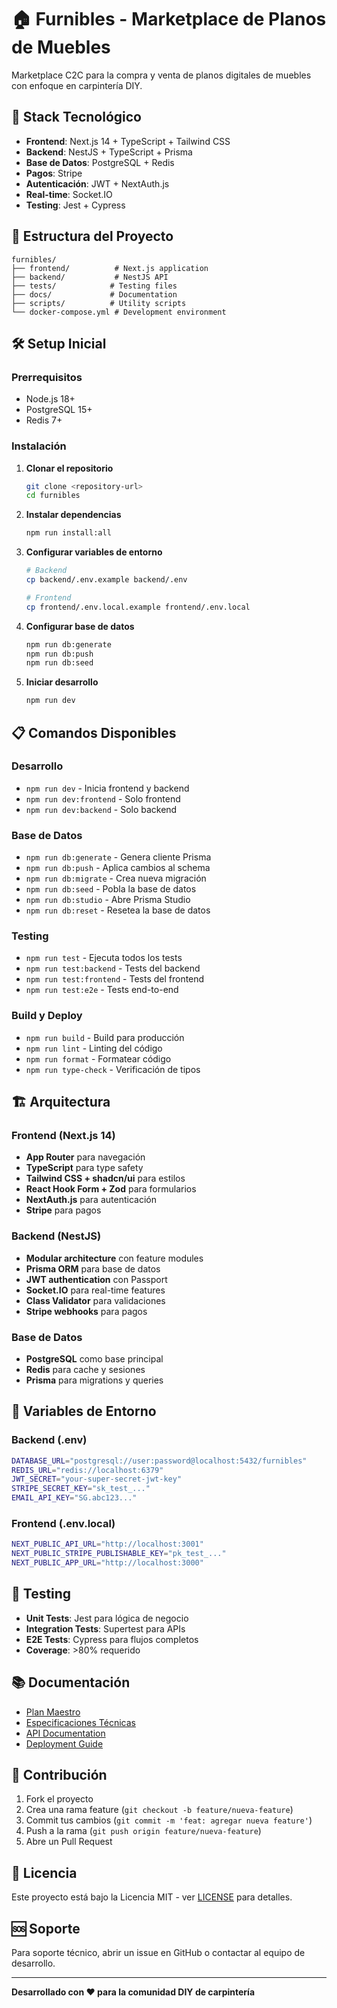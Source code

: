 # 🏠 Furnibles - Marketplace de Planos de Muebles

Marketplace C2C para la compra y venta de planos digitales de muebles con enfoque en carpintería DIY.

## 🚀 Stack Tecnológico

- **Frontend**: Next.js 14 + TypeScript + Tailwind CSS
- **Backend**: NestJS + TypeScript + Prisma
- **Base de Datos**: PostgreSQL + Redis
- **Pagos**: Stripe
- **Autenticación**: JWT + NextAuth.js
- **Real-time**: Socket.IO
- **Testing**: Jest + Cypress

## 📁 Estructura del Proyecto

```
furnibles/
├── frontend/          # Next.js application
├── backend/           # NestJS API
├── tests/            # Testing files
├── docs/             # Documentation
├── scripts/          # Utility scripts
└── docker-compose.yml # Development environment
```

## 🛠 Setup Inicial

### Prerrequisitos

- Node.js 18+
- PostgreSQL 15+
- Redis 7+

### Instalación

1. **Clonar el repositorio**
   ```bash
   git clone <repository-url>
   cd furnibles
   ```

2. **Instalar dependencias**
   ```bash
   npm run install:all
   ```

3. **Configurar variables de entorno**
   ```bash
   # Backend
   cp backend/.env.example backend/.env
   
   # Frontend
   cp frontend/.env.local.example frontend/.env.local
   ```

4. **Configurar base de datos**
   ```bash
   npm run db:generate
   npm run db:push
   npm run db:seed
   ```

5. **Iniciar desarrollo**
   ```bash
   npm run dev
   ```

## 📋 Comandos Disponibles

### Desarrollo
- `npm run dev` - Inicia frontend y backend
- `npm run dev:frontend` - Solo frontend
- `npm run dev:backend` - Solo backend

### Base de Datos
- `npm run db:generate` - Genera cliente Prisma
- `npm run db:push` - Aplica cambios al schema
- `npm run db:migrate` - Crea nueva migración
- `npm run db:seed` - Pobla la base de datos
- `npm run db:studio` - Abre Prisma Studio
- `npm run db:reset` - Resetea la base de datos

### Testing
- `npm run test` - Ejecuta todos los tests
- `npm run test:backend` - Tests del backend
- `npm run test:frontend` - Tests del frontend
- `npm run test:e2e` - Tests end-to-end

### Build y Deploy
- `npm run build` - Build para producción
- `npm run lint` - Linting del código
- `npm run format` - Formatear código
- `npm run type-check` - Verificación de tipos

## 🏗 Arquitectura

### Frontend (Next.js 14)
- **App Router** para navegación
- **TypeScript** para type safety
- **Tailwind CSS + shadcn/ui** para estilos
- **React Hook Form + Zod** para formularios
- **NextAuth.js** para autenticación
- **Stripe** para pagos

### Backend (NestJS)
- **Modular architecture** con feature modules
- **Prisma ORM** para base de datos
- **JWT authentication** con Passport
- **Socket.IO** para real-time features
- **Class Validator** para validaciones
- **Stripe webhooks** para pagos

### Base de Datos
- **PostgreSQL** como base principal
- **Redis** para cache y sesiones
- **Prisma** para migrations y queries

## 🔐 Variables de Entorno

### Backend (.env)
```bash
DATABASE_URL="postgresql://user:password@localhost:5432/furnibles"
REDIS_URL="redis://localhost:6379"
JWT_SECRET="your-super-secret-jwt-key"
STRIPE_SECRET_KEY="sk_test_..."
EMAIL_API_KEY="SG.abc123..."
```

### Frontend (.env.local)
```bash
NEXT_PUBLIC_API_URL="http://localhost:3001"
NEXT_PUBLIC_STRIPE_PUBLISHABLE_KEY="pk_test_..."
NEXT_PUBLIC_APP_URL="http://localhost:3000"
```

## 🧪 Testing

- **Unit Tests**: Jest para lógica de negocio
- **Integration Tests**: Supertest para APIs
- **E2E Tests**: Cypress para flujos completos
- **Coverage**: >80% requerido

## 📚 Documentación

- [Plan Maestro](docs/PLAN_MAESTRO.md)
- [Especificaciones Técnicas](docs/TECHNICAL_SPECS.md)
- [API Documentation](docs/API.md)
- [Deployment Guide](docs/DEPLOYMENT.md)

## 🤝 Contribución

1. Fork el proyecto
2. Crea una rama feature (`git checkout -b feature/nueva-feature`)
3. Commit tus cambios (`git commit -m 'feat: agregar nueva feature'`)
4. Push a la rama (`git push origin feature/nueva-feature`)
5. Abre un Pull Request

## 📄 Licencia

Este proyecto está bajo la Licencia MIT - ver [LICENSE](LICENSE) para detalles.

## 🆘 Soporte

Para soporte técnico, abrir un issue en GitHub o contactar al equipo de desarrollo.

---

**Desarrollado con ❤️ para la comunidad DIY de carpintería**